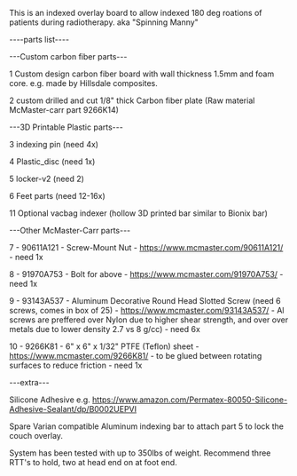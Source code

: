 This is an indexed overlay board to allow indexed 180 deg roations of patients during radiotherapy. aka "Spinning Manny"

----parts list----

---Custom carbon fiber parts---

1 Custom design carbon fiber board with wall thickness 1.5mm and foam core. e.g. made by Hillsdale composites.

2 custom drilled and cut 1/8" thick Carbon fiber plate (Raw material McMaster-carr part 9266K14)

---3D Printable Plastic parts---

3 indexing pin (need 4x)

4 Plastic_disc (need 1x)

5 locker-v2  (need 2)

6 Feet parts (need 12-16x)

11 Optional vacbag indexer (hollow 3D printed bar similar to Bionix bar)

---Other McMaster-Carr parts---

7 - 90611A121 - Screw-Mount Nut 
          - https://www.mcmaster.com/90611A121/
          - need 1x
          
8 - 91970A753 - Bolt for above 
          - https://www.mcmaster.com/91970A753/
          - need 1x
          
9 - 93143A537 - Aluminum Decorative Round Head Slotted Screw (need 6 screws, comes in box of 25)
          - https://www.mcmaster.com/93143A537/
          - Al screws are preffered over Nylon due to higher shear strength, and over over metals due to lower density 2.7 vs 8 g/cc)
          - need 6x

10 - 9266K81   - 6" x 6" x 1/32" PTFE (Teflon) sheet 
          - https://www.mcmaster.com/9266K81/
          - to be glued between rotating surfaces to reduce friction
          - need 1x

---extra---

Silicone Adhesive e.g. https://www.amazon.com/Permatex-80050-Silicone-Adhesive-Sealant/dp/B0002UEPVI

Spare Varian compatible Aluminum indexing bar to attach part 5 to lock the couch overlay.

System has been tested with up to 350lbs of weight. Recommend three RTT's to hold, two at head end on at foot end.

